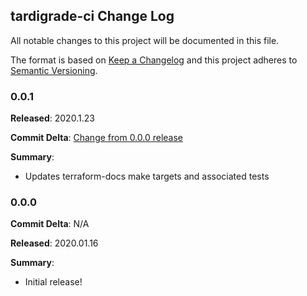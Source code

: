 ## tardigrade-ci Change Log

All notable changes to this project will be documented in this file.

The format is based on [Keep a Changelog](http://keepachangelog.com/) and this project adheres to [Semantic Versioning](http://semver.org/).

### 0.0.1

**Released**: 2020.1.23

**Commit Delta**: [Change from 0.0.0 release](https://github.com/plus3it/tardigrade-ci/compare/0.0.0...0.0.1)

**Summary**:

*   Updates terraform-docs make targets and associated tests

### 0.0.0

**Commit Delta**: N/A

**Released**: 2020.01.16

**Summary**:

*   Initial release!
